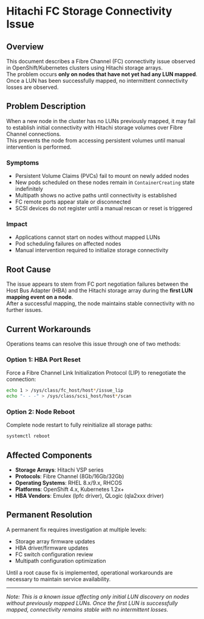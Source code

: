 # Hitachi FC Storage Connectivity Issue

## Overview

This document describes a Fibre Channel (FC) connectivity issue observed in OpenShift/Kubernetes clusters using Hitachi storage arrays.  
The problem occurs **only on nodes that have not yet had any LUN mapped**. Once a LUN has been successfully mapped, no intermittent connectivity losses are observed.

## Problem Description

When a new node in the cluster has no LUNs previously mapped, it may fail to establish initial connectivity with Hitachi storage volumes over Fibre Channel connections.  
This prevents the node from accessing persistent volumes until manual intervention is performed.

### Symptoms

- Persistent Volume Claims (PVCs) fail to mount on newly added nodes
- New pods scheduled on these nodes remain in `ContainerCreating` state indefinitely
- Multipath shows no active paths until connectivity is established
- FC remote ports appear stale or disconnected
- SCSI devices do not register until a manual rescan or reset is triggered

### Impact

- Applications cannot start on nodes without mapped LUNs
- Pod scheduling failures on affected nodes
- Manual intervention required to initialize storage connectivity

## Root Cause

The issue appears to stem from FC port negotiation failures between the Host Bus Adapter (HBA) and the Hitachi storage array during the **first LUN mapping event on a node**.  
After a successful mapping, the node maintains stable connectivity with no further issues.

## Current Workarounds

Operations teams can resolve this issue through one of two methods:

### Option 1: HBA Port Reset

Force a Fibre Channel Link Initialization Protocol (LIP) to renegotiate the connection:

```bash
echo 1 > /sys/class/fc_host/host*/issue_lip
echo "- - -" > /sys/class/scsi_host/host*/scan
```

### Option 2: Node Reboot

Complete node restart to fully reinitialize all storage paths:

```bash
systemctl reboot
```

## Affected Components

- **Storage Arrays**: Hitachi VSP series
- **Protocols**: Fibre Channel (8Gb/16Gb/32Gb)
- **Operating Systems**: RHEL 8.x/9.x, RHCOS
- **Platforms**: OpenShift 4.x, Kubernetes 1.2x+
- **HBA Vendors**: Emulex (lpfc driver), QLogic (qla2xxx driver)

## Permanent Resolution

A permanent fix requires investigation at multiple levels:

- Storage array firmware updates
- HBA driver/firmware updates  
- FC switch configuration review
- Multipath configuration optimization

Until a root cause fix is implemented, operational workarounds are necessary to maintain service availability.

---

*Note: This is a known issue affecting only initial LUN discovery on nodes without previously mapped LUNs. Once the first LUN is successfully mapped, connectivity remains stable with no intermittent losses.*
